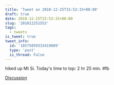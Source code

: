 ```yaml
---
title: 'Tweet on 2010-12-25T15:53:33+00:00'
draft: true
date: 2010-12-25T15:53:33+00:00
slug: '201012251553'
tags:
  - tweets
is_tweet: true
tweet_info:
  id: '18575059333419009'
  type: 'post'
  is_thread: False
---
```




hiked up Mt Si. Today's time to top: 2 hr 25 min. #fb

[Discussion](https://x.com/sytelus/status/18575059333419009)
